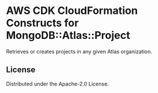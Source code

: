 # AWS CDK CloudFormation Constructs for MongoDB::Atlas::Project

Retrieves or creates projects in any given Atlas organization.

## License

Distributed under the Apache-2.0 License.
